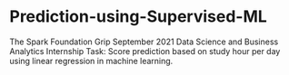 # Prediction-using-Supervised-ML
The Spark Foundation Grip September 2021 Data Science and Business Analytics Internship Task: Score prediction based on study hour per day using linear regression in machine learning.
